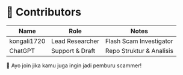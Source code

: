 # 🙌 Contributors

| Name         | Role           | Notes                     |
|--------------|----------------|---------------------------|
| kongali1720  | Lead Researcher| Flash Scam Investigator   |
| ChatGPT      | Support & Draft| Repo Struktur & Analisis  |

🤝 Ayo join jika kamu juga ingin jadi pemburu scammer!
